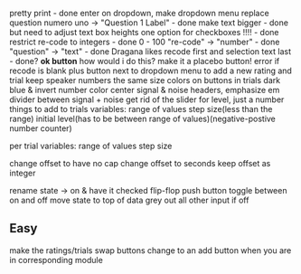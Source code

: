 pretty print - done
enter on dropdown, make dropdown menu 
replace question numero uno -> "Question 1 Label" - done
make text bigger - done but need to adjust text box heights
one option for checkboxes !!!! - done
restrict re-code to integers - done 0 - 100
"re-code" -> "number" - done
"question"  -> "text" - done
Dragana likes recode first and selection text last - done?
**ok button** how would i do this? make it a placebo button!
error if recode is blank
plus button next to dropdown menu to add a new rating and trial
keep speaker numbers the same size
colors on buttons in trials
dark blue & invert number color
center signal & noise headers, emphasize em
divider between signal + noise
get rid of the slider for level, just a number
things to add to trials variables:
  range of values
  step size(less than the range)
  initial level(has to be between range of values)(negative-postive  number counter)

per trial variables:
  range of values
  step size

change offset to have no cap
change offset to seconds
keep offset as integer


rename state -> on & have it checked
flip-flop push button toggle between on and off
move state to top of data
grey out all other input if off


Easy
-------
make the ratings/trials swap buttons change to an add button when you are in corresponding module
